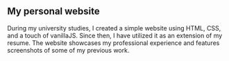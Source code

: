 ## My personal website

During my university studies, I created a simple website using HTML, CSS, and a touch of vanillaJS. Since then, I have utilized it as an extension of my resume. The website showcases my professional experience and features screenshots of some of my previous work.
